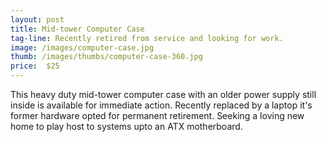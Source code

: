 ```yaml
---
layout: post
title: Mid-tower Computer Case
tag-line: Recently retired from service and looking for work.
image: /images/computer-case.jpg
thumb: /images/thumbs/computer-case-360.jpg
price:  $25
---
```


This heavy duty mid-tower computer case with an older power supply still inside is available for immediate action.
Recently replaced by a laptop it's former hardware opted for permanent retirement. Seeking a loving new home to
play host to systems upto an ATX motherboard. 
